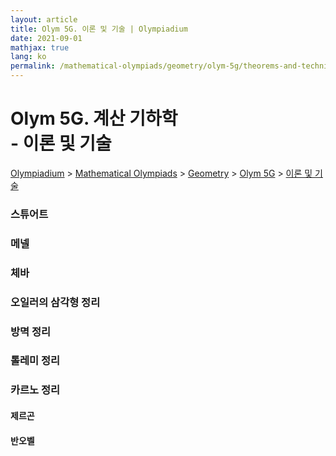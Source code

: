 ```yaml
---
layout: article
title: Olym 5G. 이론 및 기술 | Olympiadium
date: 2021-09-01
mathjax: true
lang: ko
permalink: /mathematical-olympiads/geometry/olym-5g/theorems-and-techniques/
---
```

# Olym 5G. 계산 기하학 <br> <ssup> - 이론 및 기술</ssup>

<a href="{{ site.homeurl }}">Olympiadium</a> > <a href="{{ site.homeurl }}mathematical-olympiads/">Mathematical Olympiads</a> > <a href="{{ site.homeurl }}mathematical-olympiads/geometry/">Geometry</a> > <a href="{{ site.homeurl }}mathematical-olympiads/geometry/olym-5g/">Olym 5G</a> > <a href="{{ site.homeurl }}mathematical-olympiads/geometry/olym-5g/theorems-and-techniques/">이론 및 기술</a>

### 스튜어트

### 메넬
### 체바

### 오일러의 삼각형 정리
### 방멱 정리
### 톨레미 정리

### 카르노 정리


#### 제르곤
#### 반오벨
####